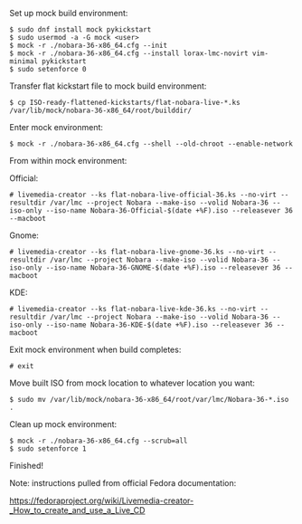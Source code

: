 Set up mock build environment:
```
$ sudo dnf install mock pykickstart
$ sudo usermod -a -G mock <user>
$ mock -r ./nobara-36-x86_64.cfg --init
$ mock -r ./nobara-36-x86_64.cfg --install lorax-lmc-novirt vim-minimal pykickstart
$ sudo setenforce 0
```

Transfer flat kickstart file to mock build environment:

```
$ cp ISO-ready-flattened-kickstarts/flat-nobara-live-*.ks /var/lib/mock/nobara-36-x86_64/root/builddir/
```

Enter mock environment:
```
$ mock -r ./nobara-36-x86_64.cfg --shell --old-chroot --enable-network
```

From within mock environment:

Official:
```
# livemedia-creator --ks flat-nobara-live-official-36.ks --no-virt --resultdir /var/lmc --project Nobara --make-iso --volid Nobara-36 --iso-only --iso-name Nobara-36-Official-$(date +%F).iso --releasever 36 --macboot
```


Gnome:
```
# livemedia-creator --ks flat-nobara-live-gnome-36.ks --no-virt --resultdir /var/lmc --project Nobara --make-iso --volid Nobara-36 --iso-only --iso-name Nobara-36-GNOME-$(date +%F).iso --releasever 36 --macboot
```

KDE:
```
# livemedia-creator --ks flat-nobara-live-kde-36.ks --no-virt --resultdir /var/lmc --project Nobara --make-iso --volid Nobara-36 --iso-only --iso-name Nobara-36-KDE-$(date +%F).iso --releasever 36 --macboot
```


Exit mock environment when build completes:
```
# exit
```

Move built ISO from mock location to whatever location you want:

```
$ sudo mv /var/lib/mock/nobara-36-x86_64/root/var/lmc/Nobara-36-*.iso .
```

Clean up mock environment:
```
$ mock -r ./nobara-36-x86_64.cfg --scrub=all
$ sudo setenforce 1
```

Finished!

Note: instructions pulled from official Fedora documentation:

https://fedoraproject.org/wiki/Livemedia-creator-_How_to_create_and_use_a_Live_CD


